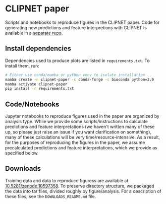 # CLIPNET paper

 Scripts and notebooks to reproduce figures in the CLIPNET paper. Code for generating new predictions and feature interpretions with CLIPNET is available in a [separate repo](https://github.com/Danko-Lab/clipnet/).

## Install dependencies

Dependencies used to produce plots are listed in `requirements.txt`. To install them, run:

```bash
# Either use conda/mamba or python venv to isolate installation
mamba create -n clipnet-paper -c conda-forge -c bioconda python=3.9
mamba activate clipnet-paper
pip install -r requirements.txt
```

## Code/Notebooks

Jupyter notebooks to reproduce figures used in the paper are organized by analysis type. While we provide some scripts/instructions to calculate predictions and feature interpretations (we haven't written many of these up, so please just raise an issue if you want clarification on something), many of these calculations will be very time/resource-intensive. As a result, for the purposes of reproducing the figures in the paper, we assume precalculated predictions and feature interpretations, which we provide as specified below.

## Downloads

Training data and data to reproduce figuress are available at [10.5281/zenodo.10597358](https://zenodo.org/doi/10.5281/zenodo.10597358). To preserve directory structure, we packaged the data into tar files, divided roughly by figure/analysis. For a description of these files, see the `DOWNLOADS_README.md` file.
